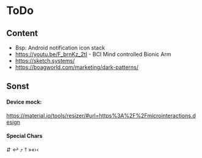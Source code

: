 # ToDo


## Content

- Bsp: Android notification icon stack
- https://youtu.be/F_brnKz_2tI - BCI Mind controlled Bionic Arm
- https://sketch.systems/
- https://boagworld.com/marketing/dark-patterns/


## Sonst

#### Device mock:
https://material.io/tools/resizer/#url=https%3A%2F%2Fmicrointeractions.design


#### Special Chars
⇵ ↩︎ ⤴ ⤒
»«›‹





